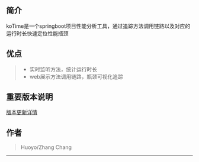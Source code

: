 
## 简介
koTime是一个springboot项目性能分析工具，通过追踪方法调用链路以及对应的运行时长快速定位性能瓶颈


## 优点

> * 实时监听方法，统计运行时长
> * web展示方法调用链路，瓶颈可视化追踪




## 重要版本说明

[版本更新详情](http://www.texspire.cn/view/4d4908cb169d48088a741d68a07a5b2a?fullscreen=false)

## 作者

> Huoyo/Zhang Chang

---

